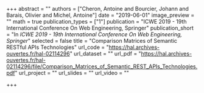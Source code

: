 +++
abstract = ""
authors = ["Cheron, Antoine and Bourcier, Johann and Barais, Olivier and Michel, Antoine"]
date = "2019-06-01"
image_preview = ""
math = true
publication_types = ["1"]
publication = "ICWE 2019 - 19th International Conference On Web Engineering, Springer"
publication_short = "In *ICWE 2019 - 19th International Conference On Web Engineering, Springer*"
selected = false
title = "Comparison Matrices of Semantic RESTful APIs Technologies"
url_code = "https://hal.archives-ouvertes.fr/hal-02114296"
url_dataset = ""
url_pdf = "https://hal.archives-ouvertes.fr/hal-02114296/file/Comparison_Matrices_of_Semantic_REST_APIs_Technologies.pdf"
url_project = ""
url_slides = ""
url_video = ""

+++

